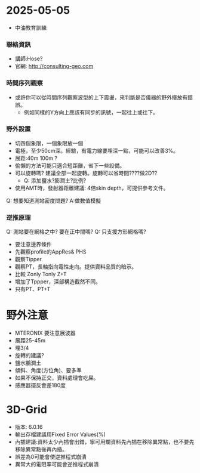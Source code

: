 # 2025-05-05
+ 中油教育訓練

### 聯絡資訊
+ 講師:Hose?
+ 官網: http://consulting-geo.com


### 時間序列觀察
+ 或許你可以從時間序列觀察波型的上下震盪，來判斷是否儀器的野外擺放有錯誤。
  + 例如同樣的Y方向上應該有同步的訊號，一起往上或往下。


### 野外設置
+ 切四個象限，一個象限放一個
+ 電極，至少50cm深。經驗，有電力線要埋深一點，可能可以改善3%。
+ 展距:40m 100m ?
+ 偷懶的方法可能只適合短距離，省下一些設備。
+ 可以旋轉嗎? 建議全部一起旋轉。旋轉可以省時間????做2D??
  + Q: 添加鹽水?膨潤土?比例?
+ 使用AMT時，發射器距離建議: 4倍skin depth，可提供參考文件。

Q: 想要知道測站密度問題? A:做數值模擬

### 逆推原理
Q: 測站要在網格之中? 要在正中間嗎? 
Q: 只支援方形網格嗎?
+ 要注意邊界條件
+ 先觀察profile的AppRes& PHS
+ 觀察Tipper
+ 觀察PT，長軸指向電性走向。提供資料品質的暗示。
+ 比較 Zonly Tonly Z+T
+ 增加了Tppper，深部構造截然不同。
+ 只有PT、PT+T


# 野外注意
+ MTERONIX 要注意展波器
+ 展距25-45m
+ 埋3/4
+ 旋轉的建議?
+ 鹽水鵬潤土
+ 傾斜、角度(方位角)、要多準
+ 如果不保持正交，資料處理會吃屎。
+ 感應器擺反會差180度

# 3D-Grid
+ 版本: 6.0.16
+ 輸出存檔建議用Fixed Error Values(%)
+ 內插建議:資料太少內插會出錯，寧可用爛資料先內插在移除異常點，也不要先移除異常點後再內插。
+ 誤差為0可能會使逆推程式崩潰
+ 異常大的電阻率可能會逆推程式崩潰
